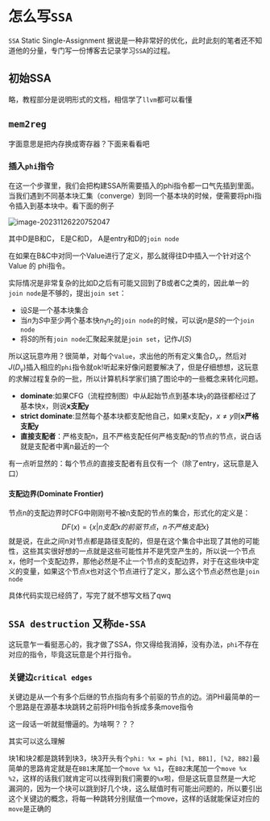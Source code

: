 # 怎么写`SSA`

`SSA` Static Single-Assignment 据说是一种非常好的优化，此时此刻的笔者还不知道他的分量，专门写一份博客去记录学习`SSA`的过程。

## 初始SSA

略，教程部分是说明形式的文档，相信学了`llvm`都可以看懂

## `mem2reg`

字面意思是把内存换成寄存器？下面来看看吧

### 插入`phi`指令

在这一个步骤里，我们会把构建SSA所需要插入的phi指令都一口气先插到里面。当我们遇到不同基本块汇集（converge）到同一个基本块的时候，便需要将phi指令插入到基本块中。看下面的例子

![image-20231126220752047](C:\Users\dell\AppData\Roaming\Typora\typora-user-images\image-20231126220752047.png)

其中D是B和C， E是C和D， A是entry和D的`join node`

在如果在B&C中对同一个Value进行了定义，那么就得往D中插入一个针对这个Value 的 phi指令。

实际情况是非常复杂的比如D之后有可能又回到了B或者C之类的，因此单一的`join node`是不够的，提出`join set`：

* 设$S$是一个基本块集合
* 当$n$为$S$中至少两个基本快$n_1n_2$的`join node`的时候，可以说$n$是$S$的一个`join node`
* 将$S$的所有`join node`汇聚起来就是`join set`，记作$J(S)$

所以这玩意咋用？很简单，对每个`Value`，求出他的所有定义集合$D_v$，然后对$J(D_v)$插入相应的`phi`指令就ok!听起来好像问题要解决了，但是仔细想想，这玩意的求解过程复杂的一批，所以计算机科学家们搞了图论中的一些概念来转化问题。

* **dominate**:如果CFG（流程控制图）中从起始节点到基本块`y`的路径都经过了基本快x，则说**x支配y**
* **strict dominate**:显然每个基本块都支配他自己，如果x支配y，$x \ne y$则**x严格支配y**
* **直接支配者**：严格支配n，且不严格支配任何严格支配n的节点的节点，说白话就是支配者中离n最近的一个

有一点听显然的：每个节点的直接支配者有且仅有一个（除了entry，这玩意是入口）

#### 支配边界(Dominate Frontier)

节点n的支配边界时CFG中刚刚号不被n支配的节点的集合，形式化的定义是：
$$
DF(x) = \{x | n支配x的前驱节点，n不严格支配x\}
$$
就是说，在此之间n对节点都是路径支配的，但是在这个集合中出现了其他的可能性，这些其实很好想的一点就是这些可能性并不是凭空产生的，所以说一个节点x，他时一个支配边界，那他必然是不止一个节点的支配边界，对于在这些块中定义的变量，如果这个节点x也对这个节点进行了定义，那么这个节点必然也是`join node`



具体代码实现已经鸽了，写完了就不想写文档了qwq





## `SSA destruction` 又称`de-SSA`

这玩意乍一看挺恶心的，我才做了SSA，你又得给我消掉，没有办法，`phi`不存在对应的指令，毕竟这玩意是个并行指令。

### 关键边`critical edges`

关键边是从一个有多个后继的节点指向有多个前驱的节点的边。消PHI最简单的一个思路是在源基本块跳转之前将PHI指令拆成多条move指令

这一段话一听就挺懵逼的。为啥啊？？？

其实可以这么理解

块1和块2都是跳转到块3，块3开头有个`phi: %x = phi [%1, BB1], [%2, BB2]`最简单的思路肯定就是在`BB1`末尾加一个`move %x %1`，在`BB2`末尾加一个`move %x %2`，这样的话我们就肯定可以找得到我们需要的`%x`啦，但是这玩意显然是一大坨漏洞的，因为一个块可以跳到好几个块，这么赋值时有可能出问题的，所以要引出这个关键边的概念，将每一种跳转分别赋值一个move，这样的话就能保证对应的`move`是正确的